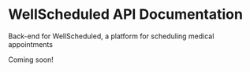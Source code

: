 # WellScheduled API Documentation

Back-end for WellScheduled, a platform for scheduling medical appointments

Coming soon!

